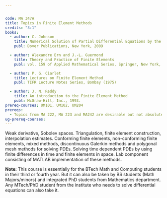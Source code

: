 ```yaml
---


code: MA 347A
title: Topics in Finite Element Methods
credits: "3:1"
books:
  - author: C. Johnson
    title: Numerical Solution of Partial Differential Equations by the Finite Element Method
    publ: Dover Publications, New York, 2009

  - author: Alexandre Ern and J.-L. Guermond
    title: Theory and Practice of Finite Elements
    publ: vol. 159 of Applied Mathematical Series, Springer, New York, 2004

  - author: P. G. Ciarlet
    title: Lectures on Finite Element Method
    publ: TIFR Lecture Notes Series, Bombay (1975)

  - author: J. N. Reddy
    title: An introduction to the Finite Element Method
    publ: McGraw-Hill, Inc., 1993.
prereq-courses: UM101, UM102, UM204
prereqs:
  - Topics from MA 222, MA 223 and MA242 are desirable but not absolutely necessary.
ug-prereq-courses: 
---
```


Weak derivative, Sobolev spaces. Triangulation, finite element construction, interpolation estimates. Conforming finite elements, non-conforming finite elements, mixed methods, discontinuous Galerkin methods and polygonal mesh methods for solving PDEs. Solving time dependent PDEs by using finite differences in time and finite elements in space. Lab component consisting of MATLAB implementation of these methods.

**Note:** This course is essentially for the BTech Math and Computing students in their third or fourth year. But it can also be taken by BS students (Math Majors/minors) and integrated PhD students from Mathematics department. Any MTech/PhD student from the institute who needs to solve differential equations can also take it.